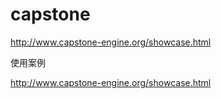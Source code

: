 # capstone 

http://www.capstone-engine.org/showcase.html

使用案例

http://www.capstone-engine.org/showcase.html
